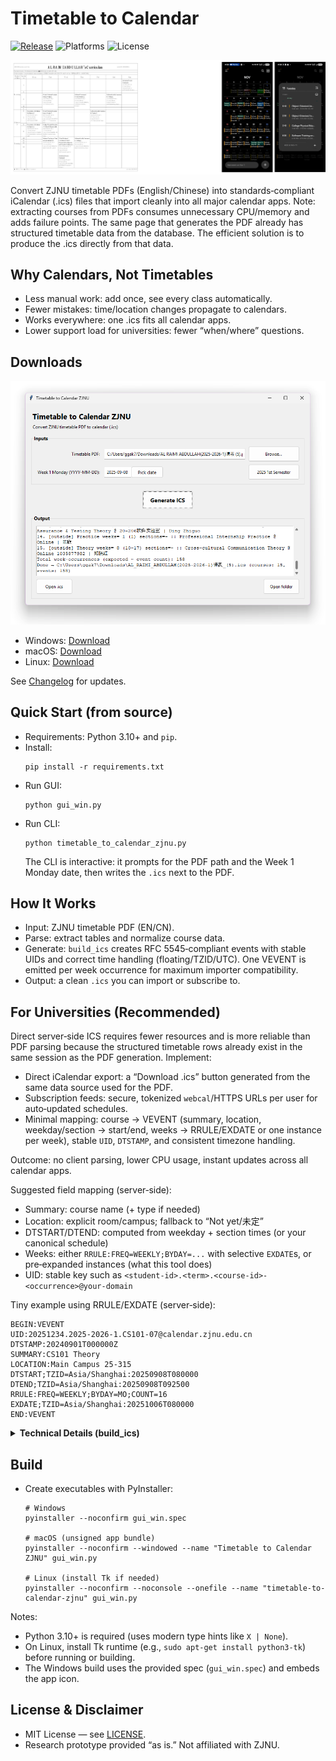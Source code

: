 # Timetable to Calendar

[![Release](https://img.shields.io/github/v/release/Al-rimi/Timetable-to-Calendar)](https://github.com/Al-rimi/Timetable-to-Calendar/releases)
![Platforms](https://img.shields.io/badge/platforms-Windows%20%7C%20macOS%20%7C%20Linux-2ea44f)
![License](https://img.shields.io/badge/license-MIT-blue)

![](assets/showcase.gif)

Convert ZJNU timetable PDFs (English/Chinese) into standards‑compliant iCalendar (.ics) files that import cleanly into all major calendar apps. Note: extracting courses from PDFs consumes unnecessary CPU/memory and adds failure points. The same page that generates the PDF already has structured timetable data from the database. The efficient solution is to produce the .ics directly from that data.

## Why Calendars, Not Timetables

- Less manual work: add once, see every class automatically.
- Fewer mistakes: time/location changes propagate to calendars.
- Works everywhere: one .ics fits all calendar apps.
- Lower support load for universities: fewer “when/where” questions.

## Downloads

![](assets/screenshot.png)

- Windows: [Download][win-dl]
- macOS: [Download][mac-dl]
- Linux: [Download][linux-dl]

See [Changelog](CHANGELOG.md) for updates.

## Quick Start (from source)

- Requirements: Python 3.10+ and `pip`.
- Install:
  ```pwsh
  pip install -r requirements.txt
  ```
- Run GUI:
  ```pwsh
  python gui_win.py
  ```
- Run CLI:
  ```pwsh
  python timetable_to_calendar_zjnu.py
  ```
  The CLI is interactive: it prompts for the PDF path and the Week 1 Monday date, then writes the `.ics` next to the PDF.

## How It Works

- Input: ZJNU timetable PDF (EN/CN).
- Parse: extract tables and normalize course data.
- Generate: `build_ics` creates RFC 5545‑compliant events with stable UIDs and correct time handling (floating/TZID/UTC). One VEVENT is emitted per week occurrence for maximum importer compatibility.
- Output: a clean `.ics` you can import or subscribe to.

## For Universities (Recommended)

Direct server‑side ICS requires fewer resources and is more reliable than PDF parsing because the structured timetable rows already exist in the same session as the PDF generation. Implement:

- Direct iCalendar export: a “Download .ics” button generated from the same data source used for the PDF.
- Subscription feeds: secure, tokenized `webcal`/HTTPS URLs per user for auto‑updated schedules.
- Minimal mapping: course → VEVENT (summary, location, weekday/section → start/end, weeks → RRULE/EXDATE or one instance per week), stable `UID`, `DTSTAMP`, and consistent timezone handling.

Outcome: no client parsing, lower CPU usage, instant updates across all calendar apps.

Suggested field mapping (server‑side):

- Summary: course name (+ type if needed)
- Location: explicit room/campus; fallback to “Not yet/未定”
- DTSTART/DTEND: computed from weekday + section times (or your canonical schedule)
- Weeks: either `RRULE:FREQ=WEEKLY;BYDAY=...` with selective `EXDATE`s, or pre‑expanded instances (what this tool does)
- UID: stable key such as `<student-id>.<term>.<course-id>-<occurrence>@your-domain`

Tiny example using RRULE/EXDATE (server‑side):

```
BEGIN:VEVENT
UID:20251234.2025-2026-1.CS101-07@calendar.zjnu.edu.cn
DTSTAMP:20240901T000000Z
SUMMARY:CS101 Theory
LOCATION:Main Campus 25-315
DTSTART;TZID=Asia/Shanghai:20250908T080000
DTEND;TZID=Asia/Shanghai:20250908T092500
RRULE:FREQ=WEEKLY;BYDAY=MO;COUNT=16
EXDATE;TZID=Asia/Shanghai:20251006T080000
END:VEVENT
```

<details>
<summary><strong>Technical Details (build_ics)</strong></summary>

Core generation function:

```
build_ics(courses, monday_date, output_path,
          tz="Asia/Shanghai", tz_mode="floating",
          cal_name=None, cal_desc=None,
          uid_domain=None, chinese=False)
```

- Input model: each course dict may include `name`, `day` (`Mon`…`Sun`), `periods` (section numbers), `weeks` (list of week indices), `location`, `teacher`, and optional `outside=True`.
- Time map: section numbers are mapped via `SECTION_TIMES` (08:00–21:10). `monday_date` anchors week 1; dates are derived by weekday + (`week-1`).
- Timezone modes:
  - `floating` (default): writes local wall‑times without `TZID`/`Z` for best cross‑app behavior.
  - `tzid`: writes `DTSTART;TZID=<tz>`/`DTEND;TZID=<tz>` and adds `X‑WR‑TIMEZONE`.
  - `utc`: currently normalized to floating (no trailing `Z`) to keep campus times fixed across clients.
- UID strategy: stable, deterministic UIDs like `class-0001@<domain>`. The CLI derives `<domain>` from student id and term when available; otherwise from a sanitized calendar name. This keeps event identities stable across re‑exports.
- Outside‑of‑table items: scheduled on Sunday starting 14:00, one hour per item; multiple outside items in the same week are placed at 15:00, 16:00, …
- Import robustness: all event descriptions are single‑line; empty in‑table locations become `Not yet/未定`; outside items default to `Online/线上` when no location is present.
- ICS normalization: after serialization, the tool enforces CRLF line endings and injects missing calendar headers: `CALSCALE:GREGORIAN`, `METHOD:PUBLISH`, `X‑WR‑CALNAME`, `X‑WR‑CALDESC`, `X‑WR‑TIMEZONE`. It also ensures each `VEVENT` has a `DTSTAMP` and adjusts `DTSTART/DTEND` to match the selected `tz_mode`.
- Event granularity: no `RRULE`s are used in the generated file; the tool emits one `VEVENT` per week occurrence to maximize compatibility across calendar clients.

</details>

## Build

- Create executables with PyInstaller:

  ```pwsh
  # Windows
  pyinstaller --noconfirm gui_win.spec

  # macOS (unsigned app bundle)
  pyinstaller --noconfirm --windowed --name "Timetable to Calendar ZJNU" gui_win.py

  # Linux (install Tk if needed)
  pyinstaller --noconfirm --noconsole --onefile --name "timetable-to-calendar-zjnu" gui_win.py
  ```

Notes:

- Python 3.10+ is required (uses modern type hints like `X | None`).
- On Linux, install Tk runtime (e.g., `sudo apt-get install python3-tk`) before running or building.
- The Windows build uses the provided spec (`gui_win.spec`) and embeds the app icon.

## License & Disclaimer

- MIT License — see [LICENSE](LICENSE).
- Research prototype provided “as is.” Not affiliated with ZJNU.

<!-- Download link references -->

[win-dl]: https://github.com/Al-rimi/Timetable-to-Calendar/releases/download/v0.0.3/Timetable.to.Calendar.ZJNU.exe
[mac-dl]: https://github.com/Al-rimi/Timetable-to-Calendar/releases/download/v0.0.3/Timetable.to.Calendar.ZJNU.app.zip
[linux-dl]: https://github.com/Al-rimi/Timetable-to-Calendar/releases/download/v0.0.3/timetable-to-calendar-zjnu.tar.gz
